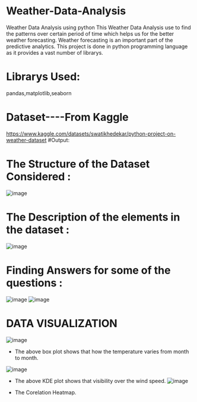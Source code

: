# Weather-Data-Analysis

Weather Data Analysis using python
This Weather Data Analysis use to find the patterns over certain period of time which helps us for the better weather forecasting.
Weather forecasting is an important part of the predictive analytics. This project is done in python programming language as it provides a vast number of librarys.

# Librarys Used:

pandas,matplotlib,seaborn

# Dataset----From Kaggle

https://www.kaggle.com/datasets/swatikhedekar/python-project-on-weather-dataset
#Output:
# The Structure of the Dataset Considered :
![image](https://github.com/Srinathkunduru/Weather-Data-Analysis/assets/121253816/f4622b9a-aa47-404b-bd00-63eba6984d9b)



# The Description of the elements in the dataset :
![image](https://github.com/Srinathkunduru/Weather-Data-Analysis/assets/121253816/6cee45cb-9c13-4393-93c9-a2082ec17d47)



# Finding Answers for some of the questions :
![image](https://github.com/Srinathkunduru/Weather-Data-Analysis/assets/121253816/65747485-21ac-4673-95a2-d9723983fdf8)
![image](https://github.com/Srinathkunduru/Weather-Data-Analysis/assets/121253816/2c410fb9-4070-497f-8b6a-8e262ec58d8d)



# DATA VISUALIZATION

![image](https://github.com/Srinathkunduru/Weather-Data-Analysis/assets/121253816/0b61d6a6-c367-48c6-bc74-70fe9ce102d2)


- The above box plot  shows that how the temperature varies from month to  month.
  
![image](https://github.com/Srinathkunduru/Weather-Data-Analysis/assets/121253816/c972c8e8-cbf9-438c-933b-2dc009d41e8e)


- The above KDE plot shows that visibility over the wind speed.
![image](https://github.com/Srinathkunduru/Weather-Data-Analysis/assets/121253816/2af1bef2-b259-4289-8b02-d87039a5320d)


- The Corelation Heatmap.
